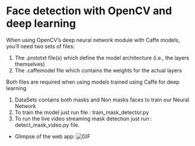 # Face detection with OpenCV and deep learning

When using OpenCV’s deep neural network module with Caffe models, you’ll need two sets of files:

1) The .prototxt file(s) which define the model architecture (i.e., the layers themselves)
2) The .caffemodel file which contains the weights for the actual layers

Both files are required when using models trained using Caffe for deep learning.

 1) DataSets contains both masks and Non masks faces to train our Neural Network
 2) To train the model just run file : train_mask_detector.py
 3) To run the live video streaming mask detection just run : detect_mask_video.py file.
 

* Glimpse of the web app:
![GIF](readme_resources/mask_detector1.gif)
